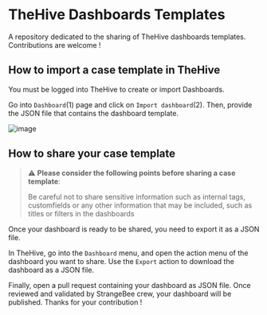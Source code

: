 # TheHive Dashboards Templates

A repository dedicated to the sharing of TheHive dashboards templates. Contributions are welcome !

## How to import a case template in TheHive

You must be logged into TheHive to create or import Dashboards.

Go into `Dashboard`(1) page and click on `Import dashboard`(2). Then, provide the JSON file that contains the dashboard template. 

![image](https://user-images.githubusercontent.com/32546144/170098781-4205610a-c2c4-4ffe-ab22-74661f4e8d33.png)


## How to share your case template 

> :warning: **Please consider the following points before sharing a case template**: 
> 
> Be careful not to share sensitive information such as internal tags, customfields or any other information that may be included, such as titles or filters in the dashboards
> 

Once your dashboard is ready to be shared, you need to export it as a JSON file.

In TheHive, go into the `Dashboard` menu, and open the action menu of the dashboard you want to share. Use the `Export` action to download the dashboard as a JSON file. 

Finally, open a pull request containing your dashboard as JSON file. Once reviewed and validated by StrangeBee crew, your dashboard will be published. Thanks for your contribution ! 
